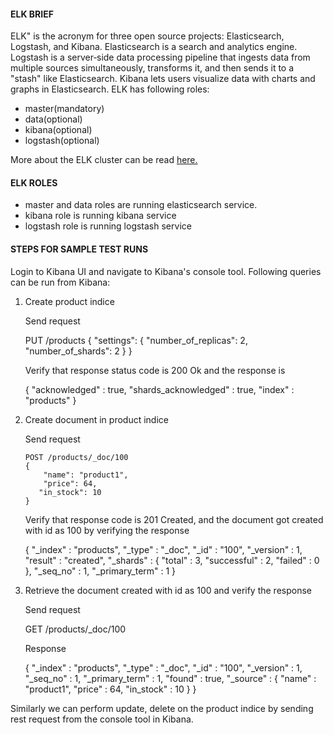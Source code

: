 #### ELK BRIEF

ELK" is the acronym for three open source projects: Elasticsearch, Logstash, and Kibana. Elasticsearch is a search and analytics engine. Logstash is a server‑side data processing pipeline that ingests data from multiple sources simultaneously, transforms it, and then sends it to a "stash" like Elasticsearch. Kibana lets users visualize data with charts and graphs in Elasticsearch.
ELK has following roles:

* master(mandatory)
* data(optional)
* kibana(optional)
* logstash(optional)

More about the ELK cluster can be read [here.](https://www.elastic.co/what-is/elk-stack)

#### ELK ROLES

* master and data roles are running elasticsearch service.
* kibana role is running kibana service
* logstash role is running logstash service

#### STEPS FOR SAMPLE TEST RUNS 

 Login to Kibana UI and navigate to Kibana's console tool. Following queries can be run from Kibana:

 1. Create product indice

    Send request

      PUT /products
      {
          "settings": 
          {
           "number_of_replicas": 2,
              "number_of_shards": 2
          }
    }

     Verify that response status code is 200 Ok and the response is 

      {
          "acknowledged" : true,
          "shards_acknowledged" : true,
          "index" : "products"
      }

2. Create document in product indice

     Send request
   
       POST /products/_doc/100
       {
           "name": "product1",
           "price": 64,
          "in_stock": 10
       }

      Verify that response code is 201 Created, and the document got created with id as 100 by verifying the response

    {
    "_index" : "products",
    "_type" : "_doc",
    "_id" : "100",
    "_version" : 1,
    "result" : "created",
    "_shards" : {
       "total" : 3,
       "successful" : 2,
       "failed" : 0
    },
    "_seq_no" : 1,
    "_primary_term" : 1
    }

3. Retrieve the document created with id as 100 and verify the response

   Send request

   GET /products/_doc/100

   Response

    {
      "_index" : "products",
      "_type" : "_doc",
      "_id" : "100",
      "_version" : 1,
      "_seq_no" : 1,
      "_primary_term" : 1,
      "found" : true,
      "_source" : {
        "name" : "product1",
        "price" : 64,
        "in_stock" : 10
      }
     }

Similarly we can perform update, delete on the product indice by sending rest request from the console tool in Kibana.